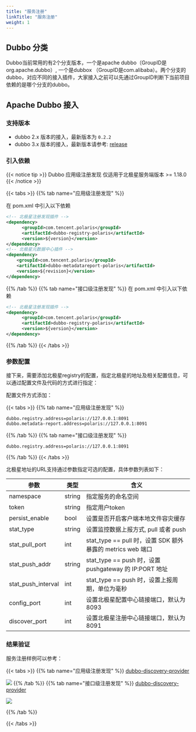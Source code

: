 ```yaml
---
title: "服务注册"
linkTitle: "服务注册"
weight: 1
---
```


## Dubbo 分类

Dubbo当前常用的有2个分支版本，一个是apache dubbo（GroupID是org.apache.dubbo）, 一个是dubbox （GroupID是com.alibaba）。两个分支的dubbo，对应不同的接入插件，大家接入之前可以先通过GroupID判断下当前项目依赖的是哪个分支的dubbo。

## Apache Dubbo 接入

### 支持版本

- dubbo 2.x 版本的接入，最新版本为 ```0.2.2```
- dubbo 3.x 版本的接入，最新版本请参考: [release](https://github.com/polarismesh/dubbo-java-polaris/releases)

### 引入依赖

{{< notice tip >}} Dubbo 应用级注册发现 仅适用于北极星服务端版本 >= 1.18.0 {{< /notice >}} 

{{< tabs >}}
{{% tab name="应用级注册发现" %}}

在 pom.xml 中引入以下依赖

```xml
<!-- 北极星注册发现插件 -->
<dependency>
      <groupId>com.tencent.polaris</groupId>
      <artifactId>dubbo-registry-polaris</artifactId>
      <version>${version}</version>
</dependency>
<!-- 北极星元数据中心插件 -->
<dependency>
    <groupId>com.tencent.polaris</groupId>
    <artifactId>dubbo-metadatareport-polaris</artifactId>
    <version>${revision}</version>
</dependency>
```

{{% /tab %}}
{{% tab name="接口级注册发现" %}}
在 pom.xml 中引入以下依赖

```xml
<!-- 北极星注册发现插件 -->
<dependency>
      <groupId>com.tencent.polaris</groupId>
      <artifactId>dubbo-registry-polaris</artifactId>
      <version>${version}</version>
</dependency>
```
{{% /tab %}}
{{< /tabs >}}


### 参数配置

接下来，需要添加北极星registry的配置，指定北极星的地址及相关配置信息，可以通过配置文件及代码的方式进行指定：

配置文件方式添加：

{{< tabs >}}
{{% tab name="应用级注册发现" %}}

```properties
dubbo.registry.address=polaris://127.0.0.1:8091
dubbo.metadata-report.address=polaris://127.0.0.1:8091
```

{{% /tab %}}
{{% tab name="接口级注册发现" %}}

```properties
dubbo.registry.address=polaris://127.0.0.1:8091
```

{{% /tab %}}
{{< /tabs >}}

北极星地址的URL支持通过参数指定可选的配置，具体参数列表如下：

| 参数               | 类型   | 含义                                                      |
|--------------------|--------|---------------------------------------------------------|
| namespace          | string | 指定服务的命名空间                                        |
| token              | string | 指定用户token                                             |
| persist_enable     | bool   | 设置是否开启客户端本地文件容灾缓存                        |
| stat_type          | string | 设置监控数据上报方式, pull 或者 push                      |
| stat_pull_port     | int    | stat_type == pull 时，设置 SDK 额外暴露的 metrics web 端口 |
| stat_push_addr     | string | stat_type == push 时，设置 pushgateway 的 IP:PORT 地址     |
| stat_push_interval | int    | stat_type == push 时，设置上报周期，单位为毫秒              |
| config_port        | int    | 设置北极星配置中心链接端口，默认为8093                     |
| discover_port      | int    | 设置北极星注册中心链接端口，默认为8091                     |

### 结果验证

服务注册样例可以参考：

{{< tabs >}}
{{% tab name="应用级注册发现" %}}
[dubbo-discovery-provider](https://github.com/polarismesh/dubbo-java-polaris/tree/dubbo-3.2.x/dubbo/dubbo-examples/dubbo-discovery-example/dubbo-quick-provider)

![](../图片/discovery/dubbo-application.png)
{{% /tab %}}
{{% tab name="接口级注册发现" %}}
[dubbo-discovery-provider](https://github.com/polarismesh/dubbo-java-polaris/tree/dubbo-2.x/dubbo/dubbo-examples/dubbo-discovery-example/dubbo-discovery-provider)

![](../图片/discovery/dubbo-interface.png)

{{% /tab %}}

{{< /tabs >}}
